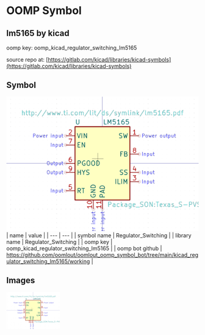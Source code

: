 # OOMP Symbol  
## lm5165  by kicad  
  
oomp key: oomp_kicad_regulator_switching_lm5165  
  
source repo at: [https://gitlab.com/kicad/libraries/kicad-symbols](https://gitlab.com/kicad/libraries/kicad-symbols)  
## Symbol  
  
[![working.png](working_600.png)](working.png)  
| name | value | 
| --- | --- | 
| symbol name | Regulator_Switching | 
| library name | Regulator_Switching | 
| oomp key | oomp_kicad_regulator_switching_lm5165 | 
| oomp bot github | https://github.com/oomlout/oomlout_oomp_symbol_bot/tree/main/kicad_regulator_switching_lm5165/working | 
## Images  
  
[![working.png](working_140.png)](working.png)  
